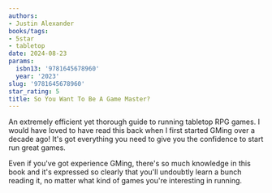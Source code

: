 ```yaml
---
authors:
- Justin Alexander
books/tags:
- 5star
- tabletop
date: 2024-08-23
params:
  isbn13: '9781645678960'
  year: '2023'
slug: '9781645678960'
star_rating: 5
title: So You Want To Be A Game Master?
---
```


An extremely efficient yet thorough guide to running tabletop RPG games. I would have loved to have read this back when I first started GMing over a decade ago! It's got everything you need to give you the confidence to start run great games.

Even if you've got experience GMing, there's so much knowledge in this book and it's expressed so clearly that you'll undoubtly learn a bunch reading it, no matter what kind of games you're interesting in running.  

<!--more-->
